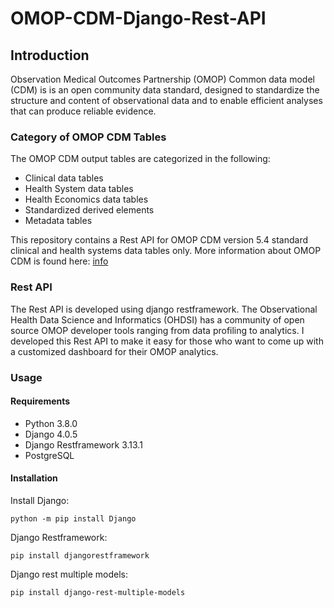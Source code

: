 # OMOP-CDM-Django-Rest-API

## Introduction

Observation Medical Outcomes Partnership (OMOP) Common data model (CDM) is is an open community data standard, designed to standardize the structure and content of observational data and to enable efficient analyses that can produce reliable evidence. 

### Category of OMOP CDM Tables

The OMOP CDM output tables are categorized in the following:

- Clinical data tables
- Health System data tables
- Health Economics data tables
- Standardized derived elements
- Metadata tables

This repository contains a Rest API for OMOP CDM version 5.4 standard clinical and health systems data tables only. More information about OMOP CDM is found here: [info](http://ohdsi.github.io/CommonDataModel/cdm54.html)

### Rest API

The Rest API is developed using django restframework. The Observational Health Data Science and Informatics (OHDSI) has a community of open source OMOP developer tools ranging from data profiling to analytics. I developed this Rest API to make it easy for those who want to come up with a customized dashboard for their OMOP analytics.

### Usage

#### Requirements

- Python 3.8.0
- Django 4.0.5
- Django Restframework 3.13.1
- PostgreSQL

#### Installation

Install Django:

```
python -m pip install Django

```

Django Restframework:

```
pip install djangorestframework

```

Django rest multiple models:

```
pip install django-rest-multiple-models

```

